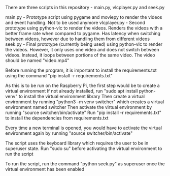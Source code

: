 There are three scripts in this repository - main.py, vlcplayer.py and seek.py

main.py - Prototype script using pygame and moviepy to render the videos and event handling. Not to be used anymore
vlcplayer.py - Second prototype using python-vlc to render the videos. Renders the videos with a better frame rate when compared to pygame. Has latency when switching between videos, however due to handling them from different videos
seek.py - Final prototype (currently being used) using python-vlc to render the videos. However, it only uses one video and does not switch between videos. Instead, it loops between portions of the same video. The video should be named "video.mp4"

Before running the program, it is important to install the requirements.txt using the command "pip install -r requirements.txt"

As this is to be run on the Raspberry Pi, the first step would be to create a virtual environment
If not already installed, run "sudo apt install python-venv" to install the virtual environment library
Then create a virtual environment by running "python3 -m venv switcher" which creates a virtual environment named switcher
Then activate the virtual environment by running "source switcher/bin/activate"
Run "pip install -r requirements.txt" to install the dependencies from requirements.txt

Every time a new terminal is opened, you would have to activate the virtual environment again by running "source switcher/bin/activate"

The script uses the keyboard library which requires the user to be in superuser state. Run "sudo su" before activating the virtual environment to run the script

To run the script, run the command "python seek.py" as superuser once the virtual environment has been enabled